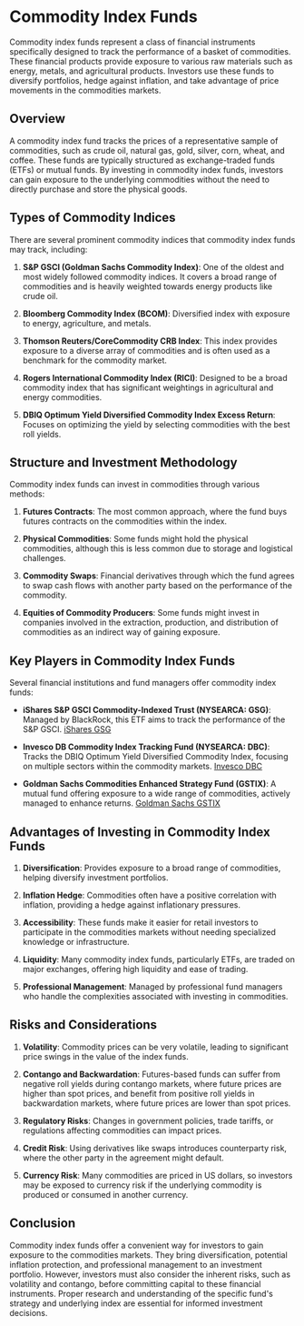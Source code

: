 # Commodity Index Funds

Commodity index funds represent a class of financial instruments specifically designed to track the performance of a basket of commodities. These financial products provide exposure to various raw materials such as energy, metals, and agricultural products. Investors use these funds to diversify portfolios, hedge against inflation, and take advantage of price movements in the commodities markets.

## Overview

A commodity index fund tracks the prices of a representative sample of commodities, such as crude oil, natural gas, gold, silver, corn, wheat, and coffee. These funds are typically structured as exchange-traded funds (ETFs) or mutual funds. By investing in commodity index funds, investors can gain exposure to the underlying commodities without the need to directly purchase and store the physical goods.

## Types of Commodity Indices

There are several prominent commodity indices that commodity index funds may track, including:

1. **S&P GSCI (Goldman Sachs Commodity Index)**: One of the oldest and most widely followed commodity indices. It covers a broad range of commodities and is heavily weighted towards energy products like crude oil.

2. **Bloomberg Commodity Index (BCOM)**: Diversified index with exposure to energy, agriculture, and metals.

3. **Thomson Reuters/CoreCommodity CRB Index**: This index provides exposure to a diverse array of commodities and is often used as a benchmark for the commodity market.

4. **Rogers International Commodity Index (RICI)**: Designed to be a broad commodity index that has significant weightings in agricultural and energy commodities.

5. **DBIQ Optimum Yield Diversified Commodity Index Excess Return**: Focuses on optimizing the yield by selecting commodities with the best roll yields.

## Structure and Investment Methodology

Commodity index funds can invest in commodities through various methods:

1. **Futures Contracts**: The most common approach, where the fund buys futures contracts on the commodities within the index.

2. **Physical Commodities**: Some funds might hold the physical commodities, although this is less common due to storage and logistical challenges.

3. **Commodity Swaps**: Financial derivatives through which the fund agrees to swap cash flows with another party based on the performance of the commodity.

4. **Equities of Commodity Producers**: Some funds might invest in companies involved in the extraction, production, and distribution of commodities as an indirect way of gaining exposure.

## Key Players in Commodity Index Funds

Several financial institutions and fund managers offer commodity index funds:

- **iShares S&P GSCI Commodity-Indexed Trust (NYSEARCA: GSG)**: Managed by BlackRock, this ETF aims to track the performance of the S&P GSCI.
  [iShares GSG](https://www.ishares.com/us/products/239726/ishares-sp-gsci-commodityindexed-trust-fund)

- **Invesco DB Commodity Index Tracking Fund (NYSEARCA: DBC)**: Tracks the DBIQ Optimum Yield Diversified Commodity Index, focusing on multiple sectors within the commodity markets.
  [Invesco DBC](https://www.invesco.com/us/financial-products/etfs/product-detail?audienceType=investor&ticker=DBC)

- **Goldman Sachs Commodities Enhanced Strategy Fund (GSTIX)**: A mutual fund offering exposure to a wide range of commodities, actively managed to enhance returns.
  [Goldman Sachs GSTIX](https://www.gsam.com/content/gsam/us/en/advisors/products/mutual-funds/goldman-sachs-commodities-strategy-fund/documents.html)

## Advantages of Investing in Commodity Index Funds

1. **Diversification**: Provides exposure to a broad range of commodities, helping diversify investment portfolios.

2. **Inflation Hedge**: Commodities often have a positive correlation with inflation, providing a hedge against inflationary pressures.

3. **Accessibility**: These funds make it easier for retail investors to participate in the commodities markets without needing specialized knowledge or infrastructure.

4. **Liquidity**: Many commodity index funds, particularly ETFs, are traded on major exchanges, offering high liquidity and ease of trading.

5. **Professional Management**: Managed by professional fund managers who handle the complexities associated with investing in commodities.

## Risks and Considerations

1. **Volatility**: Commodity prices can be very volatile, leading to significant price swings in the value of the index funds.

2. **Contango and Backwardation**: Futures-based funds can suffer from negative roll yields during contango markets, where future prices are higher than spot prices, and benefit from positive roll yields in backwardation markets, where future prices are lower than spot prices.

3. **Regulatory Risks**: Changes in government policies, trade tariffs, or regulations affecting commodities can impact prices.

4. **Credit Risk**: Using derivatives like swaps introduces counterparty risk, where the other party in the agreement might default.

5. **Currency Risk**: Many commodities are priced in US dollars, so investors may be exposed to currency risk if the underlying commodity is produced or consumed in another currency.

## Conclusion

Commodity index funds offer a convenient way for investors to gain exposure to the commodities markets. They bring diversification, potential inflation protection, and professional management to an investment portfolio. However, investors must also consider the inherent risks, such as volatility and contango, before committing capital to these financial instruments. Proper research and understanding of the specific fund's strategy and underlying index are essential for informed investment decisions.
